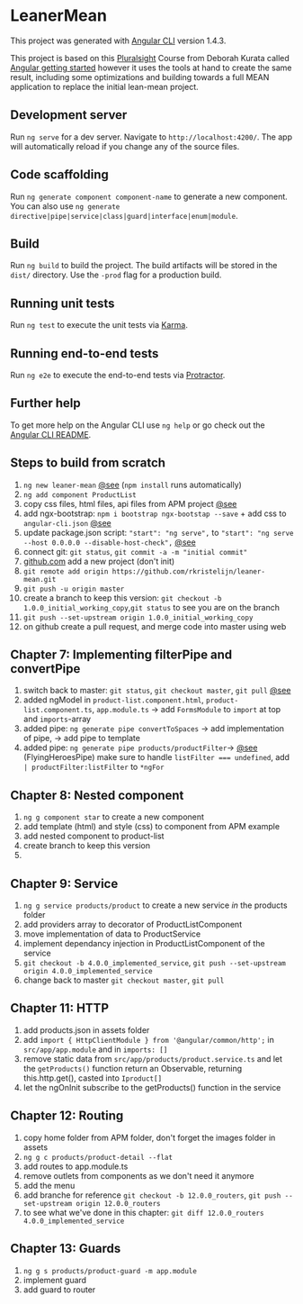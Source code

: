 # LeanerMean

This project was generated with [Angular CLI](https://github.com/angular/angular-cli) version 1.4.3.

This project is based on this [Pluralsight](https://app.pluralsight.com/player?name=angular-2-getting-started-update-m7&clip=5&course=angular-2-getting-started-update&author=deborah-kurata) Course from Deborah Kurata called [Angular getting started](https://app.pluralsight.com/player?name=angular-2-getting-started-update-m7&clip=5&course=angular-2-getting-started-update&author=deborah-kurata) however it uses the tools at hand to create the same result, including some optimizations and building towards a full MEAN application to replace the initial lean-mean project.

## Development server

Run `ng serve` for a dev server. Navigate to `http://localhost:4200/`. The app will automatically reload if you change any of the source files.

## Code scaffolding

Run `ng generate component component-name` to generate a new component. You can also use `ng generate directive|pipe|service|class|guard|interface|enum|module`.

## Build

Run `ng build` to build the project. The build artifacts will be stored in the `dist/` directory. Use the `-prod` flag for a production build.

## Running unit tests

Run `ng test` to execute the unit tests via [Karma](https://karma-runner.github.io).

## Running end-to-end tests

Run `ng e2e` to execute the end-to-end tests via [Protractor](http://www.protractortest.org/).

## Further help

To get more help on the Angular CLI use `ng help` or go check out the [Angular CLI README](https://github.com/angular/angular-cli/blob/master/README.md).

## Steps to build from scratch
1. `ng new leaner-mean` [@see](https://cli.angular.io/) (`npm install` runs automatically)
2. `ng add component ProductList`
3. copy css files, html files, api files from APM project [@see](https://github.com/adamip/DeborahK_Angular2_GettingStarted)
4. add ngx-bootstrap: `npm i bootstrap ngx-bootstap --save` + add css to `angular-cli.json` [@see](https://github.com/valor-software/ngx-bootstrap/blob/development/docs/getting-started/ng-cli.md)
5. update package.json script: `"start": "ng serve",` to `"start": "ng serve --host 0.0.0.0 --disable-host-check",` [@see](https://github.com/angular/angular-cli)
6. connect git: `git status`, `git commit -a -m "initial commit"`
7. [github.com](https://github.com/new) add a new project (don't init)
8. `git remote add origin https://github.com/rkristelijn/leaner-mean.git`
9. `git push -u origin master`
10. create a branch to keep this version: `git checkout -b 1.0.0_initial_working_copy`,`git status` to see you are on the branch
11. `git push --set-upstream origin 1.0.0_initial_working_copy`
12. on github create a pull request, and merge code into master using web 

## Chapter 7: Implementing filterPipe and convertPipe
1. switch back to master: `git status`, `git checkout master`, `git pull` [@see](https://confluence.atlassian.com/bitbucket/use-a-git-branch-to-merge-a-file-681902555.html)
2. added ngModel in `product-list.component.html`, `product-list.component.ts`, `app.module.ts` -> add `FormsModule` to `import` at top and `imports`-array
3. added pipe: `ng generate pipe convertToSpaces` -> add implementation of pipe, -> add pipe to template
4. added pipe: `ng generate pipe products/productFilter`-> [@see](https://angular.io/guide/pipes) (FlyingHeroesPipe) make sure to handle `listFilter === undefined`, add ` | productFilter:listFilter` to `*ngFor`

## Chapter 8: Nested component
1. `ng g component star` to create a new component
2. add template (html) and style (css) to component from APM example
3. add nested component to product-list
4. create branch to keep this version
5. 
## Chapter 9: Service
1. `ng g service products/product` to create a new service *in* the products folder
2. add providers array to decorator of ProductListComponent
3. move implementation of data to ProductService
4. implement dependancy injection in ProductListComponent of the service 
5. `git checkout -b 4.0.0_implemented_service`, `git push --set-upstream origin 4.0.0_implemented_service`
5. change back to master `git checkout master`, `git pull`

## Chapter 11: HTTP
1. add products.json in assets folder
2. add `import { HttpClientModule } from '@angular/common/http';` in `src/app/app.module` and in `imports: []`
2. remove static data from `src/app/products/product.service.ts` and let the `getProducts()` function return an Observable, returning this.http.get(), casted into `Iproduct[]`
3. let the ngOnInit subscribe to the getProducts() function in the service

## Chapter 12: Routing
1. copy home folder from APM folder, don't forget the images folder in assets
2. `ng g c products/product-detail --flat`
3. add routes to app.module.ts
4. remove outlets from components as we don't need it anymore
5. add the menu
6. add branche for reference `git checkout -b 12.0.0_routers`, `git push --set-upstream origin 12.0.0_routers`
7. to see what we've done in this chapter: `git diff 12.0.0_routers 4.0.0_implemented_service`

## Chapter 13: Guards
1. `ng g s products/product-guard -m app.module`
2. implement guard
3. add guard to router